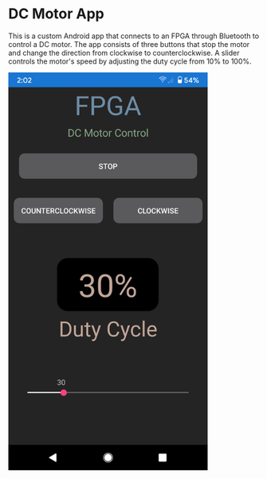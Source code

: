 # DC Motor App

This is a custom Android app that connects to an FPGA through Bluetooth to control a DC motor.  The app consists of three buttons that stop the motor and change the direction from clockwise to counterclockwise.  A slider controls the motor's speed by adjusting the duty cycle from 10% to 100%.  

<img src="images/DC_Motor_App.png" width="400" height="800">

